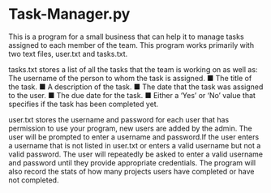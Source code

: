 # Task-Manager.py
This is a program for a small business that can help it to manage tasks assigned to each member of the team.
This program works primarily with two text files, user.txt and tasks.txt.

tasks.txt stores a list of all the tasks that the team is working on as well as:
The username of the person to whom the task is assigned.
■ The title of the task.
■ A description of the task.
■ The date that the task was assigned to the user.
■ The due date for the task.
■ Either a ‘Yes’ or ‘No’ value that specifies if the task has been
completed yet.

user.txt stores the username and password for each user that has permission to use your program, new users are added by the admin.
The user will be prompted to enter a username and password.If the user enters a username that is not listed in user.txt or enters a valid username but not a valid password. The user will repeatedly be asked to enter a valid username and password until they provide appropriate credentials.
The program will also record the stats of how many projects users have completed or have not completed.

